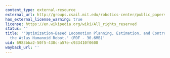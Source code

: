 ```yaml
---
content_type: external-resource
external_url: http://groups.csail.mit.edu/robotics-center/public_papers/Kuindersma14.pdf
has_external_license_warning: true
license: https://en.wikipedia.org/wiki/All_rights_reserved
status: ''
title: '"Optimization-Based Locomotion Planning, Estimation, and Control Design for
  the Atlas Humanoid Robot." (PDF - 30.6MB)'
uid: 6983bba2-50f5-438c-a57e-c933410f0608
wayback_url: ''
---
```

